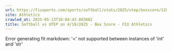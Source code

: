 ```yaml
---
url: https://fiusports.com/sports/softball/stats/2025/utep/boxscore/12824
site: Athletics
crawled_at: 2025-05-13T10:04:43.803082
title: Softball vs UTEP on 4/18/2025 - Box Score - FIU Athletics
---
```


Error generating fit markdown: '<' not supported between instances of 'int' and 'str'